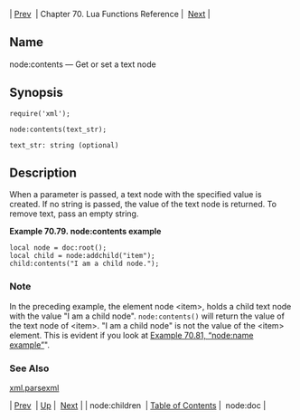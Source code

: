 | [Prev](lua.ref.xml.node_children)  | Chapter 70. Lua Functions Reference |  [Next](lua.ref.xml.node_doc) |

<a name="lua.ref.xml.node_contents"></a>
## Name

node:contents — Get or set a text node

<a name="idp19434240"></a>
## Synopsis

`require('xml');`

`node:contents(text_str);`

`text_str: string (optional)`<a name="idp19437904"></a>
## Description

When a parameter is passed, a text node with the specified value is created. If no string is passed, the value of the text node is returned. To remove text, pass an empty string.

<a name="idp19439728"></a>

**Example 70.79. node:contents example**

```
local node = doc:root();
local child = node:addchild("item");
child:contents("I am a child node.");
```

### Note

In the preceding example, the element node &lt;item>, holds a child text node with the value "I am a child node". `node:contents()` will return the value of the text node of &lt;item>. "I am a child node" is not the value of the &lt;item> element. This is evident if you look at [Example 70.81, “node:name example”](lua.ref.xml.node_name#lua.ref.xml.node_name.example "Example 70.81. node:name example")".

<a name="idp19443616"></a>
### See Also

[xml.parsexml](lua.ref.xml.parsexml "xml.parsexml")

| [Prev](lua.ref.xml.node_children)  | [Up](lua.function.details) |  [Next](lua.ref.xml.node_doc) |
| node:children  | [Table of Contents](index) |  node:doc |


